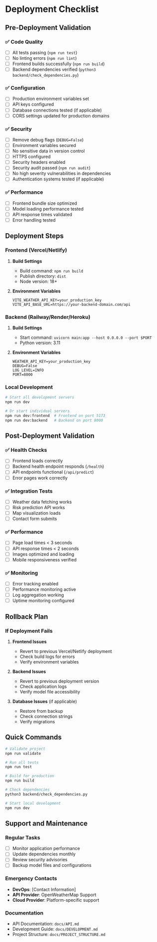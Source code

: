 # Deployment Checklist

## Pre-Deployment Validation

### ✅ Code Quality
- [ ] All tests passing (`npm run test`)
- [ ] No linting errors (`npm run lint`)
- [ ] Frontend builds successfully (`npm run build`)
- [ ] Backend dependencies verified (`python3 backend/check_dependencies.py`)

### ✅ Configuration
- [ ] Production environment variables set
- [ ] API keys configured
- [ ] Database connections tested (if applicable)
- [ ] CORS settings updated for production domains

### ✅ Security
- [ ] Remove debug flags (`DEBUG=False`)
- [ ] Environment variables secured
- [ ] No sensitive data in version control
- [ ] HTTPS configured
- [ ] Security headers enabled
- [ ] Security audit passed (`npm run audit`)
- [ ] No high severity vulnerabilities in dependencies
- [ ] Authentication systems tested (if applicable)

### ✅ Performance
- [ ] Frontend bundle size optimized
- [ ] Model loading performance tested
- [ ] API response times validated
- [ ] Error handling tested

## Deployment Steps

### Frontend (Vercel/Netlify)
1. **Build Settings**
   - Build command: `npm run build`
   - Publish directory: `dist`
   - Node version: 18+

2. **Environment Variables**
   ```
   VITE_WEATHER_API_KEY=your_production_key
   VITE_API_BASE_URL=https://your-backend-domain.com/api
   ```

### Backend (Railway/Render/Heroku)
1. **Build Settings**
   - Start command: `uvicorn main:app --host 0.0.0.0 --port $PORT`
   - Python version: 3.11

2. **Environment Variables**
   ```
   WEATHER_API_KEY=your_production_key
   DEBUG=False
   LOG_LEVEL=INFO
   PORT=8000
   ```

### Local Development
```bash
# Start all development servers
npm run dev

# Or start individual servers
npm run dev:frontend  # Frontend on port 5173
npm run dev:backend   # Backend on port 8000
```

## Post-Deployment Validation

### ✅ Health Checks
- [ ] Frontend loads correctly
- [ ] Backend health endpoint responds (`/health`)
- [ ] API endpoints functional (`/api/predict`)
- [ ] Error pages work correctly

### ✅ Integration Tests
- [ ] Weather data fetching works
- [ ] Risk prediction API works
- [ ] Map visualization loads
- [ ] Contact form submits

### ✅ Performance
- [ ] Page load times < 3 seconds
- [ ] API response times < 2 seconds
- [ ] Images optimized and loading
- [ ] Mobile responsiveness verified

### ✅ Monitoring
- [ ] Error tracking enabled
- [ ] Performance monitoring active
- [ ] Log aggregation working
- [ ] Uptime monitoring configured

## Rollback Plan

### If Deployment Fails
1. **Frontend Issues**
   - Revert to previous Vercel/Netlify deployment
   - Check build logs for errors
   - Verify environment variables

2. **Backend Issues**
   - Revert to previous deployment version
   - Check application logs
   - Verify model file accessibility

3. **Database Issues** (if applicable)
   - Restore from backup
   - Check connection strings
   - Verify migrations

## Quick Commands

```bash
# Validate project
npm run validate

# Run all tests
npm run test

# Build for production
npm run build

# Check dependencies
python3 backend/check_dependencies.py

# Start local development
npm run dev
```

## Support and Maintenance

### Regular Tasks
- [ ] Monitor application performance
- [ ] Update dependencies monthly
- [ ] Review security advisories
- [ ] Backup model files and configurations

### Emergency Contacts
- **DevOps**: [Contact Information]
- **API Provider**: OpenWeatherMap Support
- **Cloud Provider**: Platform-specific support

### Documentation
- API Documentation: `docs/API.md`
- Development Guide: `docs/DEVELOPMENT.md`
- Project Structure: `docs/PROJECT_STRUCTURE.md`
